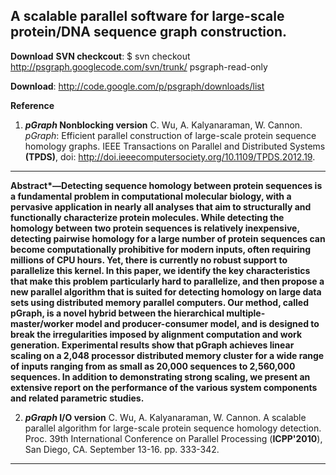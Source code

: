 ## A scalable parallel software for large-scale protein/DNA sequence graph construction. ##

**Download**
**SVN checkcout**: $ svn checkout http://psgraph.googlecode.com/svn/trunk/ psgraph-read-only

**Download**: http://code.google.com/p/psgraph/downloads/list



**Reference**

1. **_pGraph_ Nonblocking version** C. Wu, A. Kalyanaraman, W. Cannon. _pGraph_: Efficient parallel construction of large-scale protein sequence homology graphs. IEEE Transactions on Parallel and Distributed Systems **(TPDS)**, doi: http://doi.ieeecomputersociety.org/10.1109/TPDS.2012.19.

---

**Abstract\*—Detecting sequence homology between protein sequences is a fundamental problem in computational molecular biology, with a pervasive application in nearly all analyses that aim to structurally and functionally characterize protein molecules. While detecting the homology between two protein sequences is relatively inexpensive, detecting pairwise homology for a large number of protein sequences can become computationally prohibitive for modern inputs, often requiring millions of CPU hours. Yet, there is currently no robust support to parallelize this kernel. In this paper, we identify the key characteristics that make this problem particularly hard to parallelize, and then propose a new parallel algorithm that is suited for detecting homology on large data sets using distributed memory parallel computers. Our method, called pGraph, is a novel hybrid between the hierarchical multiple-master/worker model and producer-consumer model, and is designed to break the irregularities imposed by alignment computation and work generation. Experimental results show that pGraph achieves linear scaling on a 2,048 processor distributed memory cluster for a wide range of inputs ranging from as small as 20,000 sequences to 2,560,000 sequences. In addition to demonstrating strong scaling, we present an extensive report on the performance of the various system components and related parametric studies.**




2. **_pGraph_ I/O version** C. Wu, A. Kalyanaraman, W. Cannon. A scalable parallel algorithm for large-scale protein sequence homology detection. Proc. 39th International Conference on Parallel Processing  (**ICPP'2010**), San Diego, CA. September 13-16. pp. 333-342.

---

